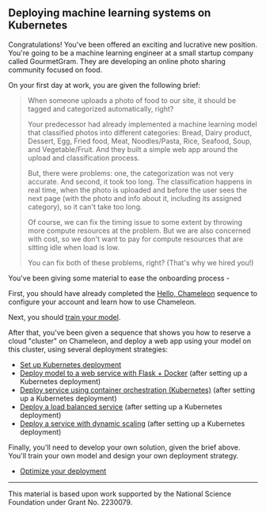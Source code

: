 ## Deploying machine learning systems on Kubernetes

Congratulations! You've been offered an exciting and lucrative new position. You're going to be a machine learning engineer at a small startup company called GourmetGram. They are developing an online photo sharing community focused on food. 

On your first day at work, you are given the following brief:

> When someone uploads a photo of food to our site, it should be tagged and categorized automatically, right?
>
> Your predecessor had already implemented a machine learning model that classified photos into different categories: Bread, Dairy product, Dessert, Egg, Fried food, Meat, Noodles/Pasta, Rice, Seafood, Soup, and Vegetable/Fruit. And they built a simple web app around the upload and classification process.
>
> But, there were problems: one, the categorization was not very accurate. And second, it took too long. The classification happens in real time, when the photo is uploaded and before the user sees the next page (with the photo and info about it, including its assigned category), so it can't take too long.
>
> Of course, we can fix the timing issue to some extent by throwing more compute resources at the problem. But we are also concerned with cost, so we don't want to pay for compute resources that are sitting idle when load is low. 
>
>You can fix both of these problems, right? (That's why we hired you!)

You've been giving some material to ease the onboarding process - 

First, you should have already completed the [Hello, Chameleon](https://teaching-on-testbeds.github.io/blog/hello-chameleon) sequence to configure your account and learn how to use Chameleon.

Next, you should [train your model](https://colab.research.google.com/github/teaching-on-testbeds/k8s-ml/blob/master/train/fine_tune_food.ipynb).

After that, you've been given a sequence that shows you how to reserve a cloud "cluster" on Chameleon, and deploy a web app using your model on this cluster, using several deployment strategies:

* [Set up Kubernetes deployment](reserve_kvm/index.md)
* [Deploy model to a web service with Flask + Docker](deploy_app/index.md) (after setting up a Kubernetes deployment)
* [Deploy service using container orchestration (Kubernetes)](deploy_k8s/index.md) (after setting up a Kubernetes deployment)
* [Deploy a load balanced service](deploy_lb/index.md) (after setting up a Kubernetes deployment)
* [Deploy a service with dynamic scaling](deploy_hpa/index.md) (after setting up a Kubernetes deployment)

Finally, you'll need to develop your own solution, given the brief above. You'll train your own model and design your own deployment strategy.

* [Optimize your deployment](challenge/index.md)

---

This material is based upon work supported by the National Science Foundation under Grant No. 2230079. 
